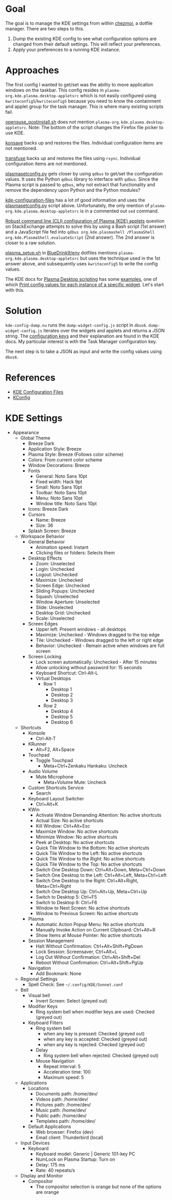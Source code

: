 # Goal

The goal is to manage the KDE settings from within [chezmoi][1], a dotfile
manager. There are two steps to this.

1. Dump the existing KDE config to see what configuration options are changed
   from their default settings. This will reflect your preferences.
2. Apply your preferences to a running KDE instance.

[1]: https://github.com/twpayne/chezmoi

# Approaches

The first config I wanted to get/set was the ability to move application windows
on the taskbar. This config resides in `plasma-org.kde.plasma.desktop-appletsrc`
which is not easily configured using `kwriteconfig5`/`kwriteconfig5` because you
need to know the containment and applet group for the task manager. This is
where many existing scripts fail.

[opensuse_postinstall.sh][2] does not mention
`plasma-org.kde.plasma.desktop-appletsrc`. Note: The bottom of the script
changes the Firefox file picker to use KDE.

[konsave][3] backs up and restores the files. Individual configuration items are
not mentioned.

[transfuse][4] backs up and restores the files using `rsync`. Individual
configuration items are not mentioned.

[plasmasetconfig.py][5] gets closer by using `qdbus` to get/set the
configuration values. It uses the Python `qdbus` library to interface with
`qdbus`. Since the Plasma script is passed to `qdbus`, why not extract that
functionality and remove the dependency upon Python and the Python modules?

[kde-configuration-files][6] has a lot of good information and uses the
[plasmasetconfig.py][5] script above. Unfortunately, the only mention of
`plasma-org.kde.plasma.desktop-appletsrc` is in a commented out `sed` command.

[Robust command line (CLI) configuration of Plasma (KDE) applets][7] question on
StackExchange attempts to solve this by using a Bash script (1st answer) and a
JavaScript file fed into
`qdbus org.kde.plasmashell /PlasmaShell org.kde.PlasmaShell.evaluateScript` (2nd
answer). The 2nd answer is closer to a raw solution.

[plasma_setup.sh][8] in [BlueDrink9/env][9] dotfiles mentions
`plasma-org.kde.plasma.desktop-appletsrc` but uses the technique used in the 1st
answer above, and subsequently uses `kwriteconfig5` to write the config values.

The KDE docs for [Plasma Desktop scripting][10] has some [examples][11], one of
which [Print config values for each instance of a specific widget][12]. Let's
start with this.

[2]: https://gist.github.com/Zren/d39728991f854c0a5a6a7f7b70d4444a
[3]: https://github.com/Prayag2/konsave
[4]: https://gitlab.com/cscs/transfuse
[5]: https://gist.github.com/Zren/764f17c26be4ea0e088f4a6a1871f528
[6]: https://github.com/shalva97/kde-configuration-files
[7]: https://unix.stackexchange.com/questions/438596/robust-command-line-cli-configuration-of-plasma-kde-applets
[8]: https://github.com/BlueDrink9/env/blob/master/desktop_elements/plasma_setup.sh
[9]: https://github.com/BlueDrink9/env
[10]: https://develop.kde.org/docs/plasma/scripting/
[11]: https://develop.kde.org/docs/plasma/scripting/examples/
[12]: https://develop.kde.org/docs/plasma/scripting/examples/#print-config-values-for-each-instance-of-a-specific-widget

# Solution

`kde-config-dump.nu` runs the `dump-widget-config.js` script in `dbus6`.
`dump-widget-config.js` iterates over the widgets and applets and returns a JSON
string. The [configuration keys][13] and their explanation are found in the KDE
docs. My particular interest is with the Task Manager configuration key.

The next step is to take a JSON as input and write the config values using
`dbus6`.

[13]: https://develop.kde.org/docs/plasma/scripting/keys/

# References

- [KDE Configuration Files][14]
- [KConfig][15]

[14]: https://userbase.kde.org/KDE_System_Administration/Configuration_Files
[15]: https://api.kde.org/frameworks/kconfig/html/annotated.html

# KDE Settings

- Appearance
  - Global Theme
    - Breeze Dark
    - Application Style: Breeze
    - Plasma Style: Breeze (Follows color scheme)
    - Colors: From current color scheme
    - Window Decorations: Breeze
    - Fonts
      - General: Noto Sans 10pt
      - Fixed width: Hack 9pt
      - Small: Noto Sans 10pt
      - Toolbar: Noto Sans 10pt
      - Menu: Noto Sans 10pt
      - Window title: Noto Sans 10pt
    - Icons: Breeze Dark
    - Cursors
      - Name: Breeze
      - Size: 36
    - Splash Screen: Breeze
  - Workspace Behavior
    - General Behavior
      - Animation speed: Instant
      - Clicking files or folders: Selects them
    - Desktop Effects
      - Zoom: Unselected
      - Login: Unchecked
      - Logout: Unchecked
      - Maximize: Unchecked
      - Screen Edge: Unchecked
      - Sliding Popups: Unchecked
      - Squash: Unselected
      - Window Aperture: Unselected
      - Slide: Unselected
      - Desktop Grid: Unchecked
      - Scale: Unselected
    - Screen Edges
      - Upper left: Present windows - all desktops
      - Maximize: Unchecked - Windows dragged to the top edge
      - Tile: Unchecked - Windows dragged to the left or right edge
      - Behavior: Unchecked - Remain active when windows are full screen
    - Screen Locking
      - Lock screen automatically: Unchecked - After 15 minutes
      - Allow unlocking without password for: 15 seconds
      - Keyboard Shortcut: Ctrl-Alt-L
      - Virtual Desktops
        - Row 1
          - Desktop 1
          - Desktop 2
          - Desktop 3
        - Row 2
          - Desktop 4
          - Desktop 5
          - Desktop 6
  - Shortcuts
    - Konsole
      - Ctrl-Alt-T
    - KRunner
      - Alt+F2, Alt+Space
    - Touchpad
      - Toggle Touchpad
        - Meta+Ctrl+Zenkaku Hankaku: Uncheck
    - Audio Volume
      - Mute Microphone
        - Meta+Volume Mute: Uncheck
    - Custom Shortcuts Service
      - Search
    - Keyboard Layout Switcher
      - Ctrl+Alt+K
    - KWin
      - Activate Window Demanding Attention: No active shortcuts
      - Actual Size: No active shortcuts
      - Kill Window: Ctrl+Alt+Esc
      - Maximize Window: No active shortcuts
      - Minimize Window: No active shortcuts
      - Peek at Desktop: No active shortcuts
      - Quick Tile Window to the Bottom: No active shortcuts
      - Quick Tile Window to the Left: No active shortcuts
      - Quick Tile Window to the Right: No active shortcuts
      - Quick Tile Window to the Top: No active shortcuts
      - Switch One Desktop Down: Ctrl+Alt+Down, Meta+Ctrl+Down
      - Switch One Desktop to the Left: Ctrl+Alt+Left, Meta+Ctrl+Left
      - Switch One Desktop to the Right: Ctrl+Alt+Right, Meta+Ctrl+Right
      - Switch One Desktop Up: Ctrl+Alt+Up, Meta+Ctrl+Up
      - Switch to Desktop 5: Ctrl+F5
      - Switch to Desktop 6: Ctrl+F6
      - Window to Next Screen: No active shortcuts
      - Window to Previous Screen: No active shortcuts
    - Plasma
      - Automatic Action Popup Menu: No active shortcuts
      - Manually Invoke Action on Current Clipboard: Ctrl+Alt+R
      - Show Items at Mouse Pointer: No active shortcuts
    - Session Management
      - Halt Without Confirmation: Ctrl+Alt+Shift+PgDown
      - Lock Session: Screensaver, Ctrl+Alt+L
      - Log Out Without Confirmation: Ctrl+Alt+Shift+Del
      - Reboot Without Confirmation: Ctrl+Alt+Shift+PgUp
    - Navigation
      - Add Bookmark: None
  - Regional Settings
    - Spell Check: See `~/.config/KDE/Sonnet.conf`
  - Bell
    - Visual bell
      - Invert Screen: Select (greyed out)
    - Modifier Keys
      - Ring system bell when modifier keys are used: Checked (greyed out)
    - Keyboard Filters
      - Ring system bell
        - when any key is pressed: Checked (greyed out)
        - when any key is accepted: Checked (greyed out)
        - when any key is rejected: Checked (greyed out)
      - Delay
        - Ring system bell when rejected: Checked (greyed out)
      - Mouse Navigation
        - Repeat interval: 5
        - Acceleration time: 100
        - Maximum speed: 5
  - Applications
    - Locations
      - Documents path: /home/dev/
      - Videos path: /home/dev/
      - Pictures path: /home/dev/
      - Music path: /home/dev/
      - Public path: /home/dev/
      - Templates path: /home/dev/
    - Default Applications
      - Web browser: Firefox (dev)
      - Email client: Thunderbird (local)
  - Input Devices
    - Keyboard
      - Keyboard model: Generic | Generic 101-key PC
      - NumLock on Plasma Startup: Turn on
      - Delay: 175 ms
      - Rate: 40 repeats/s
  - Display and Monitor
    - Compositor
      - The compositor selection is orange but none of the options are orange
